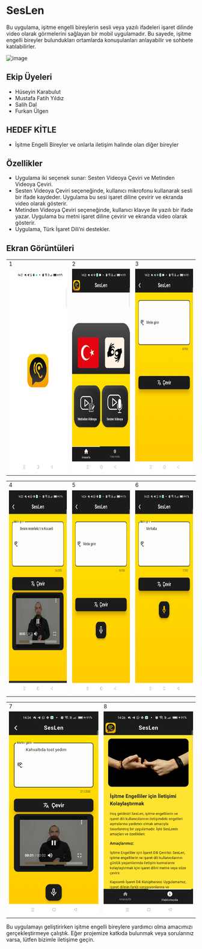# SesLen
Bu uygulama, işitme engelli bireylerin sesli veya yazılı ifadeleri işaret dilinde video olarak görmelerini sağlayan bir mobil uygulamadır. Bu sayede, işitme engelli bireyler bulundukları ortamlarda konuşulanları anlayabilir ve sohbete katılabilirler.

![image](assets/logos/splash_logo.png)

## Ekip Üyeleri
- Hüseyin Karabulut
- Mustafa Fatih Yıldız
- Salih Dal
- Furkan Ülgen

## HEDEF KİTLE 
- İşitme Engelli Bireyler ve onlarla iletişim halinde olan diğer bireyler

## Özellikler
- Uygulama iki seçenek sunar: Sesten Videoya Çeviri ve Metinden Videoya Çeviri.
- Sesten Videoya Çeviri seçeneğinde, kullanıcı mikrofonu kullanarak sesli bir ifade kaydeder. Uygulama bu sesi işaret diline çevirir ve ekranda video olarak gösterir.
- Metinden Videoya Çeviri seçeneğinde, kullanıcı klavye ile yazılı bir ifade yazar. Uygulama bu metni işaret diline çevirir ve ekranda video olarak gösterir.
- Uygulama, Türk İşaret Dili’ni destekler.

## Ekran Görüntüleri

<table>
  <tr>
    <td>1</td>
     <td>2</td>
     <td>3</td>  
  <tr>
    <td><img src="assets/images/app_images/1.png" width="350" height="540"></td>
    <td><img src="assets/images/app_images/2.png" width="350" height="540"></td>
    <td><img src="assets/images/app_images/3.png" width="350" height="540"></td>   
 </table>

<table>
  <tr>
    <td>4</td>
     <td>5</td>
     <td>6</td> 
  <tr>
    <td><img src="assets/images/app_images/4.png" width="350" height="540"></td>
    <td><img src="assets/images/app_images/5.png" width="350" height="540"></td>
    <td><img src="assets/images/app_images/6.png" width="350" height="540"></td>
 </table>
  
<table>
  <tr>
    <td>7</td>
     <td>8</td>
  <tr>
    <td><img src="assets/images/app_images/7.png" width="270" height="540"></td>
    <td><img src="assets/images/app_images/8.png" width="270" height="540"></td>
 </table>


Bu uygulamayı geliştirirken işitme engelli bireylere yardımcı olma amacımızı gerçekleştirmeye çalıştık. Eğer projemize katkıda bulunmak veya sorularınız varsa, lütfen bizimle iletişime geçin.

